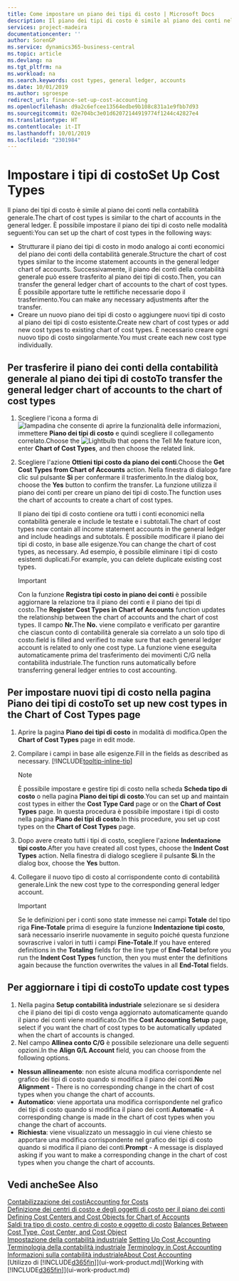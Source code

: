 ```yaml
---
title: Come impostare un piano dei tipi di costo | Microsoft Docs
description: Il piano dei tipi di costo è simile al piano dei conti nella contabilità generale.
services: project-madeira
documentationcenter: ''
author: SorenGP
ms.service: dynamics365-business-central
ms.topic: article
ms.devlang: na
ms.tgt_pltfrm: na
ms.workload: na
ms.search.keywords: cost types, general ledger, accounts
ms.date: 10/01/2019
ms.author: sgroespe
redirect_url: finance-set-up-cost-accounting
ms.openlocfilehash: d9a2c6efcee13564edbe9b108c831a1e9fbb7d93
ms.sourcegitcommit: 02e704bc3e01d62072144919774f1244c42827e4
ms.translationtype: HT
ms.contentlocale: it-IT
ms.lasthandoff: 10/01/2019
ms.locfileid: "2301984"
---
```

# <a name="set-up-cost-types"></a><span data-ttu-id="e327d-103">Impostare i tipi di costo</span><span class="sxs-lookup"><span data-stu-id="e327d-103">Set Up Cost Types</span></span>
<span data-ttu-id="e327d-104">Il piano dei tipi di costo è simile al piano dei conti nella contabilità generale.</span><span class="sxs-lookup"><span data-stu-id="e327d-104">The chart of cost types is similar to the chart of accounts in the general ledger.</span></span> <span data-ttu-id="e327d-105">È possibile impostare il piano dei tipi di costo nelle modalità seguenti:</span><span class="sxs-lookup"><span data-stu-id="e327d-105">You can set up the chart of cost types in the following ways:</span></span>  

-   <span data-ttu-id="e327d-106">Strutturare il piano dei tipi di costo in modo analogo ai conti economici del piano dei conti della contabilità generale.</span><span class="sxs-lookup"><span data-stu-id="e327d-106">Structure the chart of cost types similar to the income statement accounts in the general ledger chart of accounts.</span></span> <span data-ttu-id="e327d-107">Successivamente, il piano dei conti della contabilità generale può essere trasferito al piano dei tipi di costo.</span><span class="sxs-lookup"><span data-stu-id="e327d-107">Then, you can transfer the general ledger chart of accounts to the chart of cost types.</span></span> <span data-ttu-id="e327d-108">È possibile apportare tutte le rettifiche necessarie dopo il trasferimento.</span><span class="sxs-lookup"><span data-stu-id="e327d-108">You can make any necessary adjustments after the transfer.</span></span>  
-   <span data-ttu-id="e327d-109">Creare un nuovo piano dei tipi di costo o aggiungere nuovi tipi di costo al piano dei tipi di costo esistente.</span><span class="sxs-lookup"><span data-stu-id="e327d-109">Create new chart of cost types or add new cost types to existing chart of cost types.</span></span> <span data-ttu-id="e327d-110">È necessario creare ogni nuovo tipo di costo singolarmente.</span><span class="sxs-lookup"><span data-stu-id="e327d-110">You must create each new cost type individually.</span></span>  

## <a name="to-transfer-the-general-ledger-chart-of-accounts-to-the-chart-of-cost-types"></a><span data-ttu-id="e327d-111">Per trasferire il piano dei conti della contabilità generale al piano dei tipi di costo</span><span class="sxs-lookup"><span data-stu-id="e327d-111">To transfer the general ledger chart of accounts to the chart of cost types</span></span>  
1.  <span data-ttu-id="e327d-112">Scegliere l'icona a forma di ![lampadina che consente di aprire la funzionalità delle informazioni](media/ui-search/search_small.png "Informazioni sull'operazione che si desidera eseguire"), immettere **Piano dei tipi di costo** e quindi scegliere il collegamento correlato.</span><span class="sxs-lookup"><span data-stu-id="e327d-112">Choose the ![Lightbulb that opens the Tell Me feature](media/ui-search/search_small.png "Tell me what you want to do") icon, enter **Chart of Cost Types**, and then choose the related link.</span></span>  
2.  <span data-ttu-id="e327d-113">Scegliere l'azione **Ottieni tipi costo da piano dei conti**.</span><span class="sxs-lookup"><span data-stu-id="e327d-113">Choose the **Get Cost Types from Chart of Accounts** action.</span></span> <span data-ttu-id="e327d-114">Nella finestra di dialogo fare clic sul pulsante **Sì** per confermare il trasferimento.</span><span class="sxs-lookup"><span data-stu-id="e327d-114">In the dialog box, choose the **Yes** button to confirm the transfer.</span></span> <span data-ttu-id="e327d-115">La funzione utilizza il piano dei conti per creare un piano dei tipi di costo.</span><span class="sxs-lookup"><span data-stu-id="e327d-115">The function uses the chart of accounts to create a chart of cost types.</span></span>  

    <span data-ttu-id="e327d-116">Il piano dei tipi di costo contiene ora tutti i conti economici nella contabilità generale e include le testate e i subtotali.</span><span class="sxs-lookup"><span data-stu-id="e327d-116">The chart of cost types now contain all income statement accounts in the general ledger and include headings and subtotals.</span></span> <span data-ttu-id="e327d-117">È possibile modificare il piano dei tipi di costo, in base alle esigenze.</span><span class="sxs-lookup"><span data-stu-id="e327d-117">You can change the chart of cost types, as necessary.</span></span> <span data-ttu-id="e327d-118">Ad esempio, è possibile eliminare i tipi di costo esistenti duplicati.</span><span class="sxs-lookup"><span data-stu-id="e327d-118">For example, you can delete duplicate existing cost types.</span></span>  

    > [!IMPORTANT]  
    >  <span data-ttu-id="e327d-119">Con la funzione **Registra tipi costo in piano dei conti** è possibile aggiornare la relazione tra il piano dei conti e il piano dei tipi di costo.</span><span class="sxs-lookup"><span data-stu-id="e327d-119">The **Register Cost Types in Chart of Accounts** function updates the relationship between the chart of accounts and the chart of cost types.</span></span> <span data-ttu-id="e327d-120">Il campo **Nr.**</span><span class="sxs-lookup"><span data-stu-id="e327d-120">The **No.**</span></span> <span data-ttu-id="e327d-121">viene compilato e verificato per garantire che ciascun conto di contabilità generale sia correlato a un solo tipo di costo.</span><span class="sxs-lookup"><span data-stu-id="e327d-121">field is filled and verified to make sure that each general ledger account is related to only one cost type.</span></span> <span data-ttu-id="e327d-122">La funzione viene eseguita automaticamente prima del trasferimento dei movimenti C/G nella contabilità industriale.</span><span class="sxs-lookup"><span data-stu-id="e327d-122">The function runs automatically before transferring general ledger entries to cost accounting.</span></span>  

## <a name="to-set-up-new-cost-types-in-the-chart-of-cost-types-page"></a><span data-ttu-id="e327d-123">Per impostare nuovi tipi di costo nella pagina Piano dei tipi di costo</span><span class="sxs-lookup"><span data-stu-id="e327d-123">To set up new cost types in the Chart of Cost Types page</span></span>  
1.  <span data-ttu-id="e327d-124">Aprire la pagina **Piano dei tipi di costo** in modalità di modifica.</span><span class="sxs-lookup"><span data-stu-id="e327d-124">Open the **Chart of Cost Types** page in edit mode.</span></span>  
2.  <span data-ttu-id="e327d-125">Compilare i campi in base alle esigenze.</span><span class="sxs-lookup"><span data-stu-id="e327d-125">Fill in the fields as described as necessary.</span></span> [!INCLUDE[tooltip-inline-tip](includes/tooltip-inline-tip_md.md)]

    > [!NOTE]  
    >  <span data-ttu-id="e327d-126">È possibile impostare e gestire tipi di costo nella scheda **Scheda tipo di costo** o nella pagina **Piano dei tipi di costo**.</span><span class="sxs-lookup"><span data-stu-id="e327d-126">You can set up and maintain cost types in either the **Cost Type Card** page or on the **Chart of Cost Types** page.</span></span> <span data-ttu-id="e327d-127">In questa procedura è possibile impostare i tipi di costo nella pagina **Piano dei tipi di costo**.</span><span class="sxs-lookup"><span data-stu-id="e327d-127">In this procedure, you set up cost types on the **Chart of Cost Types** page.</span></span>

3.  <span data-ttu-id="e327d-128">Dopo avere creato tutti i tipi di costo, scegliere l'azione **Indentazione tipi costo**.</span><span class="sxs-lookup"><span data-stu-id="e327d-128">After you have created all cost types, choose the **Indent Cost Types** action.</span></span> <span data-ttu-id="e327d-129">Nella finestra di dialogo scegliere il pulsante **Sì**.</span><span class="sxs-lookup"><span data-stu-id="e327d-129">In the dialog box, choose the **Yes** button.</span></span>  
4.  <span data-ttu-id="e327d-130">Collegare il nuovo tipo di costo al corrispondente conto di contabilità generale.</span><span class="sxs-lookup"><span data-stu-id="e327d-130">Link the new cost type to the corresponding general ledger account.</span></span>  

    > [!IMPORTANT]  
    >  <span data-ttu-id="e327d-131">Se le definizioni per i conti sono state immesse nei campi **Totale** del tipo riga **Fine-Totale** prima di eseguire la funzione **Indentazione tipi costo**, sarà necessario inserirle nuovamente in seguito poiché questa funzione sovrascrive i valori in tutti i campi **Fine-Totale**.</span><span class="sxs-lookup"><span data-stu-id="e327d-131">If you have entered definitions in the **Totaling** fields for the line type of **End-Total** before you run the **Indent Cost Types** function, then you must enter the definitions again because the function overwrites the values in all **End-Total** fields.</span></span>  

## <a name="to-update-cost-types"></a><span data-ttu-id="e327d-132">Per aggiornare i tipi di costo</span><span class="sxs-lookup"><span data-stu-id="e327d-132">To update cost types</span></span>  
1.  <span data-ttu-id="e327d-133">Nella pagina **Setup contabilità industriale** selezionare se si desidera che il piano dei tipi di costo venga aggiornato automaticamente quando il piano dei conti viene modificato.</span><span class="sxs-lookup"><span data-stu-id="e327d-133">On the **Cost Accounting Setup** page, select if you want the chart of cost types to be automatically updated when the chart of accounts is changed.</span></span>  
2.  <span data-ttu-id="e327d-134">Nel campo **Allinea conto C/G** è possibile selezionare una delle seguenti opzioni.</span><span class="sxs-lookup"><span data-stu-id="e327d-134">In the **Align G/L Account** field, you can choose from the following options.</span></span>  

- <span data-ttu-id="e327d-135">**Nessun allineamento**: non esiste alcuna modifica corrispondente nel grafico dei tipi di costo quando si modifica il piano dei conti.</span><span class="sxs-lookup"><span data-stu-id="e327d-135">**No Alignment** - There is no corresponding change in the chart of cost types when you change the chart of accounts.</span></span>  
- <span data-ttu-id="e327d-136">**Automatico**: viene apportata una modifica corrispondente nel grafico dei tipi di costo quando si modifica il piano dei conti.</span><span class="sxs-lookup"><span data-stu-id="e327d-136">**Automatic** - A corresponding change is made in the chart of cost types when you change the chart of accounts.</span></span>  
- <span data-ttu-id="e327d-137">**Richiesta**: viene visualizzato un messaggio in cui viene chiesto se apportare una modifica corrispondente nel grafico dei tipi di costo quando si modifica il piano dei conti.</span><span class="sxs-lookup"><span data-stu-id="e327d-137">**Prompt** - A message is displayed asking if you want to make a corresponding change in the chart of cost types when you change the chart of accounts.</span></span>  

## <a name="see-also"></a><span data-ttu-id="e327d-138">Vedi anche</span><span class="sxs-lookup"><span data-stu-id="e327d-138">See Also</span></span>  
[<span data-ttu-id="e327d-139">Contabilizzazione dei costi</span><span class="sxs-lookup"><span data-stu-id="e327d-139">Accounting for Costs</span></span>](finance-manage-cost-accounting.md)  
<span data-ttu-id="e327d-140">[Definizione dei centri di costo e degli oggetti di costo per il piano dei conti](finance-defining-cost-centers-and-cost-objects-for-chart-of-accounts.md) </span><span class="sxs-lookup"><span data-stu-id="e327d-140">[Defining Cost Centers and Cost Objects for Chart of Accounts](finance-defining-cost-centers-and-cost-objects-for-chart-of-accounts.md) </span></span>  
<span data-ttu-id="e327d-141">[Saldi tra tipo di costo, centro di costo e oggetto di costo](finance-balances-between-cost-type-cost-center-and-cost-object.md) </span><span class="sxs-lookup"><span data-stu-id="e327d-141">[Balances Between Cost Type, Cost Center, and Cost Object](finance-balances-between-cost-type-cost-center-and-cost-object.md) </span></span>  
<span data-ttu-id="e327d-142">[Impostazione della contabilità industriale](finance-set-up-cost-accounting.md) </span><span class="sxs-lookup"><span data-stu-id="e327d-142">[Setting Up Cost Accounting](finance-set-up-cost-accounting.md) </span></span>  
<span data-ttu-id="e327d-143">[Terminologia della contabilità industriale](finance-terminology-in-cost-accounting.md) </span><span class="sxs-lookup"><span data-stu-id="e327d-143">[Terminology in Cost Accounting](finance-terminology-in-cost-accounting.md) </span></span>  
[<span data-ttu-id="e327d-144">Informazioni sulla contabilità industriale</span><span class="sxs-lookup"><span data-stu-id="e327d-144">About Cost Accounting</span></span>](finance-about-cost-accounting.md)  
<span data-ttu-id="e327d-145">[Utilizzo di [!INCLUDE[d365fin](includes/d365fin_md.md)]](ui-work-product.md)</span><span class="sxs-lookup"><span data-stu-id="e327d-145">[Working with [!INCLUDE[d365fin](includes/d365fin_md.md)]](ui-work-product.md)</span></span>
